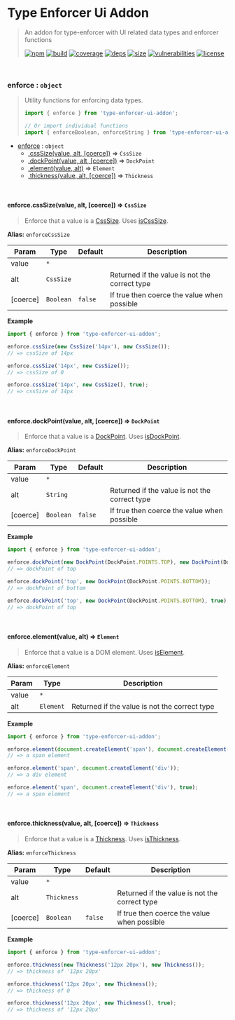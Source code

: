 # Type Enforcer Ui Addon

> An addon for type-enforcer with UI related data types and enforcer functions
>
> [![npm][npm]][npm-url]
[![build][build]][build-url]
[![coverage][coverage]][coverage-url]
[![deps][deps]][deps-url]
[![size][size]][size-url]
[![vulnerabilities][vulnerabilities]][vulnerabilities-url]
[![license][license]][license-url]


<br><a name="enforce"></a>

### enforce : <code>object</code>
> Utility functions for enforcing data types.> > ``` javascript> import { enforce } from 'type-enforcer-ui-addon';> > // Or import individual functions> import { enforceBoolean, enforceString } from 'type-enforcer-ui-addon';> ```


* [enforce](#enforce) : <code>object</code>
    * [.cssSize(value, alt, [coerce])](#enforce.cssSize) ⇒ <code>CssSize</code>
    * [.dockPoint(value, alt, [coerce])](#enforce.dockPoint) ⇒ <code>DockPoint</code>
    * [.element(value, alt)](#enforce.element) ⇒ <code>Element</code>
    * [.thickness(value, alt, [coerce])](#enforce.thickness) ⇒ <code>Thickness</code>


<br><a name="enforce.cssSize"></a>

#### enforce.cssSize(value, alt, [coerce]) ⇒ <code>CssSize</code>
> Enforce that a value is a [CssSize](docs/CssSize.md). Uses [isCssSize](docs/checks.md#isCssSize).

**Alias:** `enforceCssSize`


| Param | Type | Default | Description |
| --- | --- | --- | --- |
| value | <code>\*</code> |  |  |
| alt | <code>CssSize</code> |  | Returned if the value is not the correct type |
| [coerce] | <code>Boolean</code> | <code>false</code> | If true then coerce the value when possible |

**Example**  
``` javascriptimport { enforce } from 'type-enforcer-ui-addon';enforce.cssSize(new CssSize('14px'), new CssSize());// => cssSize of 14pxenforce.cssSize('14px', new CssSize());// => cssSize of 0enforce.cssSize('14px', new CssSize(), true);// => cssSize of 14px```

<br><a name="enforce.dockPoint"></a>

#### enforce.dockPoint(value, alt, [coerce]) ⇒ <code>DockPoint</code>
> Enforce that a value is a [DockPoint](docs/DockPoint.md). Uses [isDockPoint](docs/checks.md#isDockPoint).

**Alias:** `enforceDockPoint`


| Param | Type | Default | Description |
| --- | --- | --- | --- |
| value | <code>\*</code> |  |  |
| alt | <code>String</code> |  | Returned if the value is not the correct type |
| [coerce] | <code>Boolean</code> | <code>false</code> | If true then coerce the value when possible |

**Example**  
``` javascriptimport { enforce } from 'type-enforcer-ui-addon';enforce.dockPoint(new DockPoint(DockPoint.POINTS.TOP), new DockPoint(DockPoint.POINTS.BOTTOM));// => dockPoint of topenforce.dockPoint('top', new DockPoint(DockPoint.POINTS.BOTTOM));// => dockPoint of bottomenforce.dockPoint('top', new DockPoint(DockPoint.POINTS.BOTTOM), true);// => dockPoint of top```

<br><a name="enforce.element"></a>

#### enforce.element(value, alt) ⇒ <code>Element</code>
> Enforce that a value is a DOM element. Uses [isElement](docs/checks.md#isElement).

**Alias:** `enforceElement`


| Param | Type | Description |
| --- | --- | --- |
| value | <code>\*</code> |  |
| alt | <code>Element</code> | Returned if the value is not the correct type |

**Example**  
``` javascriptimport { enforce } from 'type-enforcer-ui-addon';enforce.element(document.createElement('span'), document.createElement('div'));// => a span elementenforce.element('span', document.createElement('div'));// => a div elementenforce.element('span', document.createElement('div'), true);// => a span element```

<br><a name="enforce.thickness"></a>

#### enforce.thickness(value, alt, [coerce]) ⇒ <code>Thickness</code>
> Enforce that a value is a [Thickness](docs/Thickness.md). Uses [isThickness](docs/checks.md#isThickness).

**Alias:** `enforceThickness`


| Param | Type | Default | Description |
| --- | --- | --- | --- |
| value | <code>\*</code> |  |  |
| alt | <code>Thickness</code> |  | Returned if the value is not the correct type |
| [coerce] | <code>Boolean</code> | <code>false</code> | If true then coerce the value when possible |

**Example**  
``` javascriptimport { enforce } from 'type-enforcer-ui-addon';enforce.thickness(new Thickness('12px 20px'), new Thickness());// => thickness of '12px 20px'enforce.thickness('12px 20px', new Thickness());// => thickness of 0enforce.thickness('12px 20px', new Thickness(), true);// => thickness of '12px 20px'```

[npm]: https://img.shields.io/npm/v/type-enforcer-ui-addon.svg
[npm-url]: https://npmjs.com/package/type-enforcer-ui-addon
[build]: https://travis-ci.org/DarrenPaulWright/type-enforcer-ui-addon.svg?branch&#x3D;master
[build-url]: https://travis-ci.org/DarrenPaulWright/type-enforcer-ui-addon
[coverage]: https://coveralls.io/repos/github/DarrenPaulWright/type-enforcer-ui-addon/badge.svg?branch&#x3D;master
[coverage-url]: https://coveralls.io/github/DarrenPaulWright/type-enforcer-ui-addon?branch&#x3D;master
[deps]: https://david-dm.org/darrenpaulwright/type-enforcer-ui-addon.svg
[deps-url]: https://david-dm.org/darrenpaulwright/type-enforcer-ui-addon
[size]: https://packagephobia.now.sh/badge?p&#x3D;type-enforcer-ui-addon
[size-url]: https://packagephobia.now.sh/result?p&#x3D;type-enforcer-ui-addon
[vulnerabilities]: https://snyk.io/test/github/DarrenPaulWright/type-enforcer-ui-addon/badge.svg?targetFile&#x3D;package.json
[vulnerabilities-url]: https://snyk.io/test/github/DarrenPaulWright/type-enforcer-ui-addon?targetFile&#x3D;package.json
[license]: https://img.shields.io/github/license/DarrenPaulWright/type-enforcer-ui-addon.svg
[license-url]: https://npmjs.com/package/type-enforcer-ui-addon/LICENSE.md
